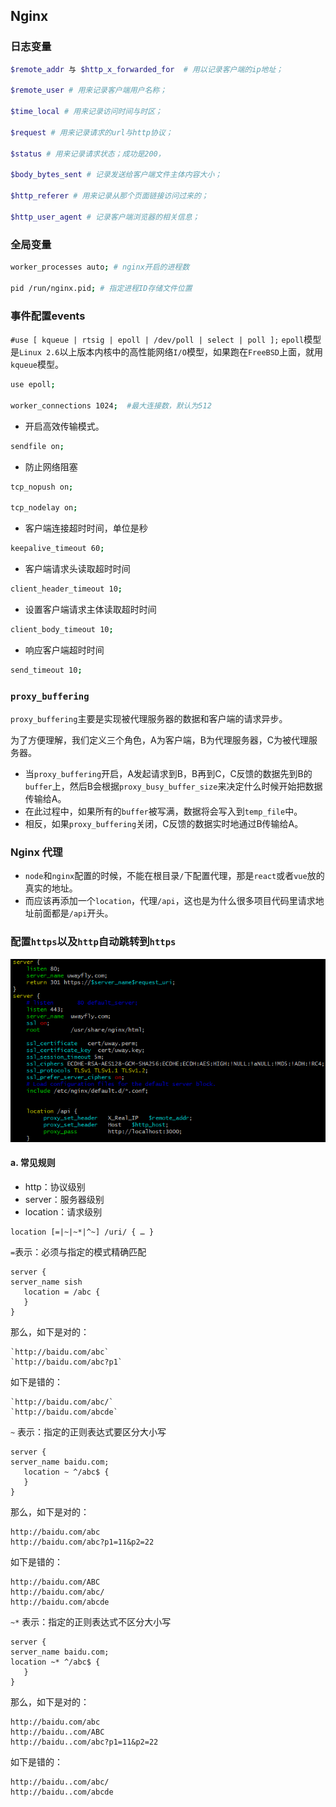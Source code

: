 ## Nginx

### 日志变量

```bash
$remote_addr 与 $http_x_forwarded_for  # 用以记录客户端的ip地址； 

$remote_user # 用来记录客户端用户名称； 

$time_local # 用来记录访问时间与时区；

$request # 用来记录请求的url与http协议；

$status # 用来记录请求状态；成功是200， 

$body_bytes_sent # 记录发送给客户端文件主体内容大小；

$http_referer # 用来记录从那个页面链接访问过来的； 

$http_user_agent # 记录客户端浏览器的相关信息；
```

### 全局变量

```bash
worker_processes auto; # nginx开启的进程数

pid /run/nginx.pid; # 指定进程ID存储文件位置
```

### 事件配置events

`#use [ kqueue | rtsig | epoll | /dev/poll | select | poll ];` 
`epoll`模型是`Linux 2.6`以上版本内核中的高性能网络`I/O`模型，如果跑在`FreeBSD`上面，就用`kqueue`模型。

```bash
use epoll;

worker_connections 1024;  #最大连接数，默认为512
```
- 开启高效传输模式。
```bash
sendfile on;
```
- 防止网络阻塞

```bash
tcp_nopush on;

tcp_nodelay on; 
```

- 客户端连接超时时间，单位是秒
```bash
keepalive_timeout 60;
```
- 客户端请求头读取超时时间
```bash
client_header_timeout 10;
```
- 设置客户端请求主体读取超时时间
```bash
client_body_timeout 10;
```

- 响应客户端超时时间
```bash
send_timeout 10;
```
### `proxy_buffering`
`proxy_buffering`主要是实现被代理服务器的数据和客户端的请求异步。

为了方便理解，我们定义三个角色，A为客户端，B为代理服务器，C为被代理服务器。

- 当`proxy_buffering`开启，A发起请求到B，B再到C，C反馈的数据先到B的`buffer`上，然后B会根据`proxy_busy_buffer_size`来决定什么时候开始把数据传输给A。
- 在此过程中，如果所有的`buffer`被写满，数据将会写入到`temp_file`中。
- 相反，如果`proxy_buffering`关闭，C反馈的数据实时地通过B传输给A。

### Nginx 代理

- `node`和`nginx`配置的时候，不能在根目录`/`下配置代理，那是`react`或者`vue`放的真实的地址。
- 而应该再添加一个`location`，代理`/api`，这也是为什么很多项目代码里请求地址前面都是`/api`开头。



### 配置`https`以及`http`自动跳转到`https`

![https配置](../imgs/nginx_https_config.png)



#### a. 常见规则

- http：协议级别
- server：服务器级别
- location：请求级别

```
location [=|~|~*|^~] /uri/ { … }
```

`=`表示：必须与指定的模式精确匹配

```
server {
server_name sish
   location = /abc {
   }
}
```

那么，如下是对的：
```
`http://baidu.com/abc`
`http://baidu.com/abc?p1`
```
如下是错的：
```
`http://baidu.com/abc/`
`http://baidu.com/abcde`
```


`~` 表示：指定的正则表达式要区分大小写


```
server {
server_name baidu.com;
   location ~ ^/abc$ {
   }
}
```

那么，如下是对的：
```
http://baidu.com/abc
http://baidu.com/abc?p1=11&p2=22
```
如下是错的：
```
http://baidu.com/ABC
http://baidu.com/abc/
http://baidu.com/abcde
```


`~*` 表示：指定的正则表达式不区分大小写


```
server {
server_name baidu.com;
location ~* ^/abc$ {
   }
}
```

那么，如下是对的：
```
http://baidu.com/abc
http://baidu..com/ABC
http://baidu..com/abc?p1=11&p2=22
```
如下是错的：
```
http://baidu..com/abc/
http://baidu..com/abcde
```
